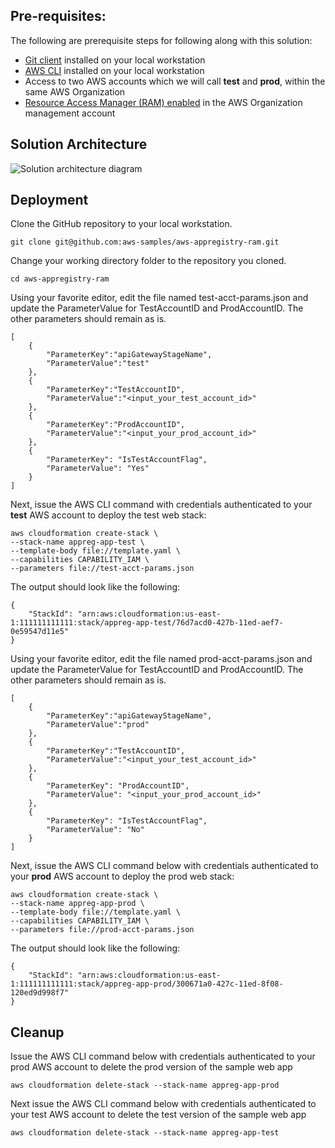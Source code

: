 ## Pre-requisites:
The following are prerequisite steps for following along with this solution:
* [Git client](https://git-scm.com/downloads) installed on your local workstation
* [AWS CLI](https://docs.aws.amazon.com/cli/latest/userguide/getting-started-install.html) installed on your local workstation
* Access to two AWS accounts which we will call **test** and **prod**, within the same AWS Organization
* [Resource Access Manager (RAM) enabled](https://docs.aws.amazon.com/ram/latest/userguide/getting-started-sharing.html) in the AWS Organization management account

## Solution Architecture
![Solution architecture diagram](/images/solution-architecture.jpg)

## Deployment

Clone the GitHub repository to your local workstation.
```
git clone git@github.com:aws-samples/aws-appregistry-ram.git
```

Change your working directory folder to the repository you cloned.
```
cd aws-appregistry-ram
```

Using your favorite editor, edit the file named test-acct-params.json and update the ParameterValue for TestAccountID and ProdAccountID.  The other parameters should remain as is.

```
[
    {
        "ParameterKey":"apiGatewayStageName",
        "ParameterValue":"test"
    },
    {
        "ParameterKey":"TestAccountID",
        "ParameterValue":"<input_your_test_account_id>"
    },
    {
        "ParameterKey":"ProdAccountID",
        "ParameterValue":"<input_your_prod_account_id>"
    },
    {
        "ParameterKey": "IsTestAccountFlag",
        "ParameterValue": "Yes"
    }
]
```

Next, issue the AWS CLI command with credentials authenticated to your **test** AWS account to deploy the test web stack:
```
aws cloudformation create-stack \
--stack-name appreg-app-test \
--template-body file://template.yaml \
--capabilities CAPABILITY_IAM \
--parameters file://test-acct-params.json
```

The output should look like the following:
```
{
    "StackId": "arn:aws:cloudformation:us-east-1:111111111111:stack/appreg-app-test/76d7acd0-427b-11ed-aef7-0e59547d11e5"
}
```

Using your favorite editor, edit the file named prod-acct-params.json and update the ParameterValue for TestAccountID and ProdAccountID.  The other parameters should remain as is.

```
[
    {
        "ParameterKey":"apiGatewayStageName",
        "ParameterValue":"prod"
    },
    {
        "ParameterKey":"TestAccountID",
        "ParameterValue":"<input_your_test_account_id>"
    },
    {
        "ParameterKey": "ProdAccountID",
        "ParameterValue": "<input_your_prod_account_id>"
    },
    {
        "ParameterKey": "IsTestAccountFlag",
        "ParameterValue": "No"
    }
]
```

Next, issue the AWS CLI command below with credentials authenticated to your **prod** AWS account to deploy the prod web stack:
```
aws cloudformation create-stack \
--stack-name appreg-app-prod \
--template-body file://template.yaml \
--capabilities CAPABILITY_IAM \
--parameters file://prod-acct-params.json
```

The output should look like the following:
```
{
    "StackId": "arn:aws:cloudformation:us-east-1:111111111111:stack/appreg-app-prod/300671a0-427c-11ed-8f08-120ed9d998f7"
}
```

## Cleanup
Issue the AWS CLI command below with credentials authenticated to your prod AWS account to delete the prod version of the sample web app
```
aws cloudformation delete-stack --stack-name appreg-app-prod
```

Next issue the AWS CLI command below with credentials authenticated to your test AWS account to delete the test version of the sample web app
```
aws cloudformation delete-stack --stack-name appreg-app-test
```